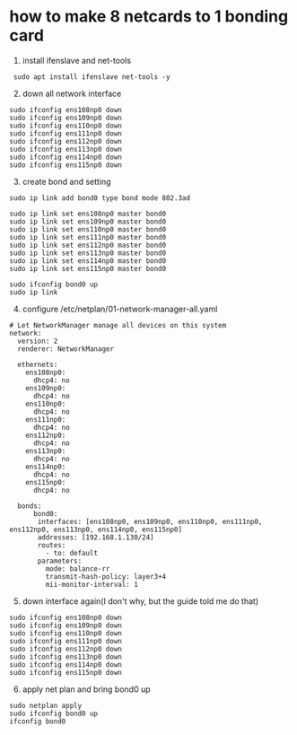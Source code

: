 # how to make 8 netcards to 1 bonding card

1. install ifenslave and net-tools

```
 sudo apt install ifenslave net-tools -y
```

2. down all network interface

```
sudo ifconfig ens108np0 down
sudo ifconfig ens109np0 down
sudo ifconfig ens110np0 down
sudo ifconfig ens111np0 down
sudo ifconfig ens112np0 down
sudo ifconfig ens113np0 down
sudo ifconfig ens114np0 down
sudo ifconfig ens115np0 down
```

3. create bond and setting

```
sudo ip link add bond0 type bond mode 802.3ad

sudo ip link set ens108np0 master bond0
sudo ip link set ens109np0 master bond0
sudo ip link set ens110np0 master bond0
sudo ip link set ens111np0 master bond0
sudo ip link set ens112np0 master bond0
sudo ip link set ens113np0 master bond0
sudo ip link set ens114np0 master bond0
sudo ip link set ens115np0 master bond0

sudo ifconfig bond0 up
sudo ip link

```

4. configure /etc/netplan/01-network-manager-all.yaml
```
# Let NetworkManager manage all devices on this system
network:
  version: 2
  renderer: NetworkManager

  ethernets:
    ens108np0:
      dhcp4: no
    ens109np0:
      dhcp4: no
    ens110np0:
      dhcp4: no
    ens111np0:
      dhcp4: no
    ens112np0:
      dhcp4: no
    ens113np0:
      dhcp4: no
    ens114np0:
      dhcp4: no
    ens115np0:
      dhcp4: no

  bonds:
      bond0:
       interfaces: [ens108np0, ens109np0, ens110np0, ens111np0, ens112np0, ens113np0, ens114np0, ens115np0]
       addresses: [192.168.1.130/24]
       routes:
         - to: default
       parameters:
         mode: balance-rr
         transmit-hash-policy: layer3+4
         mii-monitor-interval: 1

```

5. down interface again(I don't why, but the guide told me do that)

```
sudo ifconfig ens108np0 down
sudo ifconfig ens109np0 down
sudo ifconfig ens110np0 down
sudo ifconfig ens111np0 down
sudo ifconfig ens112np0 down
sudo ifconfig ens113np0 down
sudo ifconfig ens114np0 down
sudo ifconfig ens115np0 down
```

6. apply net plan and bring bond0 up

```
sudo netplan apply
sudo ifconfig bond0 up
ifconfig bond0
```